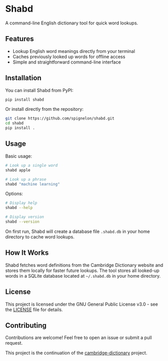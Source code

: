 # Shabd

A command-line English dictionary tool for quick word lookups.

## Features

- Lookup English word meanings directly from your terminal
- Caches previously looked up words for offline access
- Simple and straightforward command-line interface

## Installation

You can install Shabd from PyPI:

```bash
pip install shabd
```

Or install directly from the repository:

```bash
git clone https://github.com/spignelon/shabd.git
cd shabd
pip install .
```

## Usage

Basic usage:

```bash
# Look up a single word
shabd apple

# Look up a phrase
shabd "machine learning"
```

Options:

```bash
# Display help
shabd --help

# Display version
shabd --version
```

On first run, Shabd will create a database file `.shabd.db` in your home directory to cache word lookups.

## How It Works

Shabd fetches word definitions from the Cambridge Dictionary website and stores them locally for faster future lookups. The tool stores all looked-up words in a SQLite database located at `~/.shabd.db` in your home directory.

## License

This project is licensed under the GNU General Public License v3.0 - see the [LICENSE](LICENSE) file for details.

## Contributing

Contributions are welcome! Feel free to open an issue or submit a pull request.

This project is the continuation of the [cambridge-dictionary](https://github.com/spignelon/cambridge-dictionary) project.
